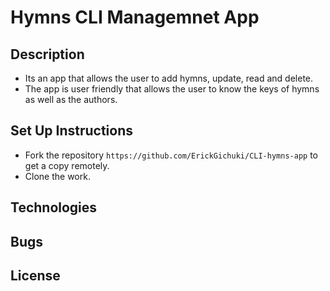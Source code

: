 # Hymns CLI Managemnet App

## Description
- Its an app that allows the user to add hymns, update, read and delete.
- The app is user friendly that allows the user to know the keys of hymns as well as the authors. 
## Set Up Instructions
- Fork the repository ```https://github.com/ErickGichuki/CLI-hymns-app``` to get a copy remotely.
- Clone the work.
## Technologies

## Bugs

## License
